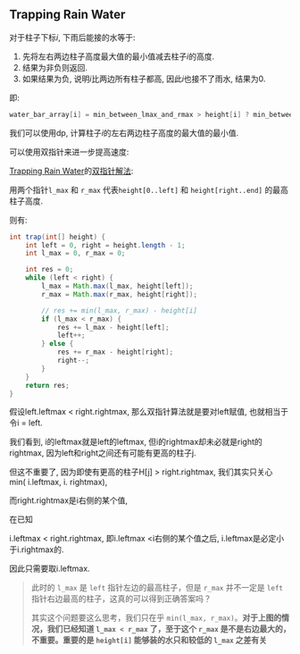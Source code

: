 ## Trapping Rain Water

对于柱子下标$i$, 下雨后能接的水等于:

1. 先将左右两边柱子高度最大值的最小值减去柱子$i$的高度. 
2. 结果为非负则返回.
3. 如果结果为负, 说明$i$比两边所有柱子都高, 因此$i$也接不了雨水, 结果为0.

即:

```java
water_bar_array[i] = min_between_lmax_and_rmax > height[i] ? min_between_lmax_and_rmax - height[i] : 0;
```



我们可以使用dp, 计算柱子$i$的左右两边柱子高度的最大值的最小值.

可以使用双指针来进一步提高速度:

[Trapping Rain Water](https://leetcode.com/problems/trapping-rain-water/submissions/912486410/)的[双指针解法](https://labuladong.github.io/algo/di-san-zha-24031/jing-dian--a94a0/ru-he-gao--0d5eb/):

用两个指针`l_max` 和 `r_max` 代表`height[0..left]` 和 `height[right..end]` 的最高柱子高度.

则有:

```java
int trap(int[] height) {
    int left = 0, right = height.length - 1;
    int l_max = 0, r_max = 0;

    int res = 0;
    while (left < right) {
        l_max = Math.max(l_max, height[left]);
        r_max = Math.max(r_max, height[right]);

        // res += min(l_max, r_max) - height[i]
        if (l_max < r_max) {
            res += l_max - height[left];
            left++;
        } else {
            res += r_max - height[right];
            right--;
        }
    }
    return res;
}

```



假设left.leftmax < right.rightmax, 那么双指针算法就是要对left赋值, 也就相当于令i = left.





我们看到, i的leftmax就是left的leftmax, 但i的rightmax却未必就是right的rightmax, 因为left和right之间还有可能有更高的柱子j.



但这不重要了, 因为即使有更高的柱子H[j] > right.rightmax, 我们其实只关心 min( i.leftmax, i. rightmax), 

而right.rightmax是i右侧的某个值, 

在已知

i.leftmax < right.rightmax, 即i.leftmax <i右侧的某个值之后, i.leftmax是必定小于i.rightmax的.



因此只需要取i.leftmax.

> 此时的 `l_max` 是 `left` 指针左边的最高柱子，但是 `r_max` 并不一定是 `left` 指针右边最高的柱子，这真的可以得到正确答案吗？
>
> 其实这个问题要这么思考，我们只在乎 `min(l_max, r_max)`。**对于上图的情况，我们已经知道 `l_max < r_max` 了，至于这个 `r_max` 是不是右边最大的，不重要。重要的是 `height[i]` 能够装的水只和较低的 `l_max` 之差有关**

